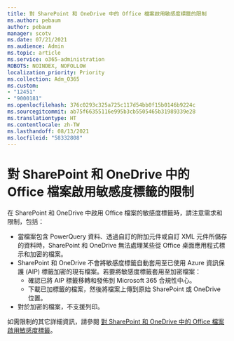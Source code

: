 ```yaml
---
title: 對 SharePoint 和 OneDrive 中的 Office 檔案啟用敏感度標籤的限制
ms.author: pebaum
author: pebaum
manager: scotv
ms.date: 07/21/2021
ms.audience: Admin
ms.topic: article
ms.service: o365-administration
ROBOTS: NOINDEX, NOFOLLOW
localization_priority: Priority
ms.collection: Adm_O365
ms.custom:
- "12451"
- "9000181"
ms.openlocfilehash: 376c0293c325a725c117d54bb0f15b0146b9224c
ms.sourcegitcommit: ab75f66355116e995b3cb5505465b31989339e28
ms.translationtype: HT
ms.contentlocale: zh-TW
ms.lasthandoff: 08/13/2021
ms.locfileid: "58332808"
---
```

# <a name="limitations-for-sensitivity-labels-for-office-files-in-sharepoint-and-onedrive"></a>對 SharePoint 和 OneDrive 中的 Office 檔案啟用敏感度標籤的限制

在 SharePoint 和 OneDrive 中啟用 Office 檔案的敏感度標籤時，請注意需求和限制，包括：

- 當檔案包含 PowerQuery 資料、透過自訂的附加元件或自訂 XML 元件所儲存的資料時，SharePoint 和 OneDrive 無法處理某些從 Office 桌面應用程式標示和加密的檔案。
- SharePoint 和 OneDrive 不會將敏感度標籤自動套用至已使用 Azure 資訊保護 (AIP) 標籤加密的現有檔案。若要將敏感度標籤套用至加密檔案： 
    - 確認已將 AIP 標籤移轉和發佈到 Microsoft 365 合規性中心。
    - 下載已加標籤的檔案，然後將檔案上傳到原始 SharePoint 或 OneDrive 位置。
- 對於加密的檔案，不支援列印。

如需限制的其它詳細資訊，請參閱 [對 SharePoint 和 OneDrive 中的 Office 檔案啟用敏感度標籤](https://docs.microsoft.com/microsoft-365/compliance/sensitivity-labels-sharepoint-onedrive-files#limitations)。
